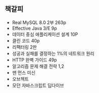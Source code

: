 ## 책갈피

- Real MySQL 8.0 2부 263p
- Effective Java 3/E 9p
- 데이터 중심 애플리케이션 설계 10P
- 클린 코드 40p
- 리팩터링 2판
- 성공과 실패를 결정하는 1%의 네트워크 원리
- HTTP 완벽 가이드 49p
- 알고리즘 문제 해결 전략 1,2
- 맨 먼스 미신
- 오브젝트
- 모던 자바스크립트 딥다이브

